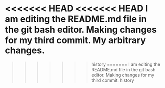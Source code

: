 <<<<<<< HEAD
<<<<<<< HEAD
I am editing the README.md file in the git bash editor.
Making changes for my third commit.
My arbitrary changes.
=======
>>>>>>> history
=======
I am editing the README.md file in the git bash editor.
Making changes for my third commit.
>>>>>>> history
